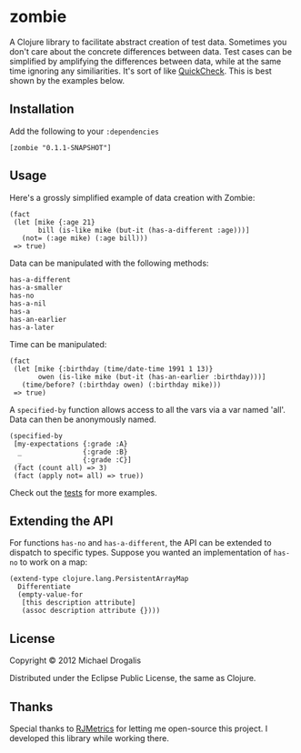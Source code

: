 # zombie

A Clojure library to facilitate abstract creation of test data. Sometimes you don't care about the concrete differences between data. Test cases can be simplified by amplifying the differences between data, while at the same time ignoring any similiarities. It's sort of like [QuickCheck](http://www.haskell.org/haskellwiki/Introduction_to_QuickCheck). This is best shown by the examples below.

## Installation

Add the following to your `:dependencies`

    [zombie "0.1.1-SNAPSHOT"]

## Usage

Here's a grossly simplified example of data creation with Zombie:

    (fact
     (let [mike {:age 21}
           bill (is-like mike (but-it (has-a-different :age)))]
       (not= (:age mike) (:age bill)))
     => true)

Data can be manipulated with the following methods:
    
    has-a-different
    has-a-smaller
    has-no
    has-a-nil
    has-a
    has-an-earlier
    has-a-later

Time can be manipulated:

    (fact
     (let [mike {:birthday (time/date-time 1991 1 13)}
           owen (is-like mike (but-it (has-an-earlier :birthday)))]
       (time/before? (:birthday owen) (:birthday mike)))
     => true)

A `specified-by` function allows access to all the vars via a var named 'all'. Data can then be anonymously named.

    (specified-by
     [my-expectations {:grade :A}
      _               {:grade :B}
      _               {:grade :C}]
     (fact (count all) => 3)
     (fact (apply not= all) => true))
        
Check out the [tests](https://github.com/MichaelDrogalis/zombie/blob/master/test/zombie/core_test.clj) for more examples.

## Extending the API

For functions `has-no` and `has-a-different`, the API can be extended to dispatch to specific types. Suppose you wanted an implementation of `has-no` to work on a map:

    (extend-type clojure.lang.PersistentArrayMap
      Differentiate
      (empty-value-for
       [this description attribute]
       (assoc description attribute {}))) 

## License

Copyright © 2012 Michael Drogalis

Distributed under the Eclipse Public License, the same as Clojure.

## Thanks

Special thanks to [RJMetrics](http://www.rjmetrics.com/) for letting me open-source this project. I developed this library while working there.

